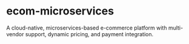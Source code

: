 # ecom-microservices
A cloud-native, microservices-based e-commerce platform with multi-vendor support, dynamic pricing, and payment integration.
